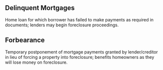 ## Delinquent Mortgages

Home loan for which borrower has failed to make payments as required in documents; lenders may begin foreclosure proceedings.

## Forbearance

Temporary postponement of mortgage payments granted by lender/creditor in lieu of forcing a property into foreclosure; benefits homeowners as they will lose money on foreclosure.
